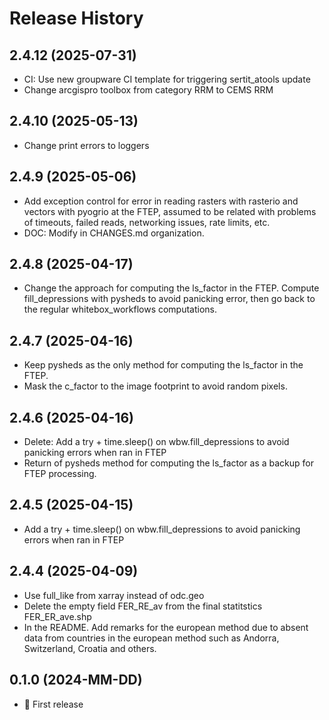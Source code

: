 # Release History

## 2.4.12 (2025-07-31)
- CI: Use new groupware CI template for triggering sertit_atools update
- Change arcgispro toolbox from category RRM to CEMS RRM

## 2.4.10 (2025-05-13)
- Change print errors to loggers

## 2.4.9 (2025-05-06)
- Add exception control for error in reading rasters with rasterio and vectors with pyogrio at the FTEP, assumed to be related with problems of timeouts, failed reads, networking issues, rate limits, etc.
- DOC: Modify in CHANGES.md organization.

## 2.4.8 (2025-04-17)
- Change the approach for computing the ls_factor in the FTEP. Compute fill_depressions with pysheds to avoid panicking error, then go back to the regular whitebox_workflows computations.

## 2.4.7 (2025-04-16)
- Keep pysheds as the only method for computing the ls_factor in the FTEP.
- Mask the c_factor to the image footprint to avoid random pixels.

## 2.4.6 (2025-04-16)
- Delete: Add a try + time.sleep() on wbw.fill_depressions to avoid panicking errors when ran in FTEP
- Return of pysheds method for computing the ls_factor as a backup for FTEP processing.

## 2.4.5 (2025-04-15)
- Add a try + time.sleep() on wbw.fill_depressions to avoid panicking errors when ran in FTEP

## 2.4.4 (2025-04-09)
- Use full_like from xarray instead of odc.geo
- Delete the empty field FER_RE_av from the final statitstics FER_ER_ave.shp
- In the README. Add remarks for the european method due to absent data from countries in the european method such as Andorra, Switzerland, Croatia and others.

## 0.1.0 (2024-MM-DD)

- :rocket: First release